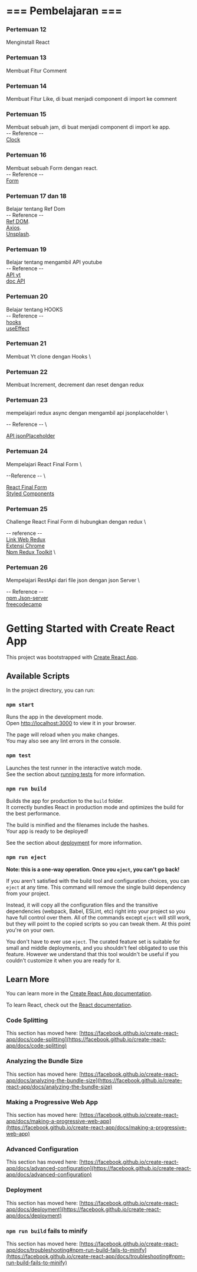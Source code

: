 # === Pembelajaran ===

### Pertemuan 12

Menginstall React

### Pertemuan 13

Membuat Fitur Comment

### Pertemuan 14

Membuat Fitur Like, di buat menjadi component di import ke comment

### Pertemuan 15

Membuat sebuah jam, di buat menjadi component di import ke app.\
-- Reference -- \
[Clock](https://id.reactjs.org/docs/state-and-lifecycle.html)

### Pertemuan 16

Membuat sebuah Form dengan react.\
-- Reference -- \
[Form](https://github.com/facebook/create-react-app)

### Pertemuan 17 dan 18

Belajar tentang Ref Dom\
-- Reference -- \
[Ref DOM](https://reactjs.org/docs/refs-and-the-dom.html).\
[Axios](https://www.npmjs.com/package/axios).\
[Unsplash](https://unsplash.com/).

### Pertemuan 19

Belajar tentang mengambil API youtube \
-- Reference -- \
[API yt](https://console.cloud.google.com/)\
[doc API](https://developers.google.com/youtube/v3/docs/)

### Pertemuan 20

Belajar tentang HOOKS \
-- Reference -- \
[hooks](https://id.reactjs.org/docs/hooks-intro.html)\
[useEffect](https://id.reactjs.org/docs/hooks-effect.html)

### Pertemuan 21

Membuat Yt clone dengan Hooks \

### Pertemuan 22

Membuat Increment, decrement dan reset dengan redux

### Pertemuan 23

mempelajari redux async dengan mengambil api jsonplaceholder \

-- Reference -- \

[API jsonPlaceholder](https://jsonplaceholder.typicode.com)

### Pertemuan 24
 Mempelajari React Final Form \

 --Reference -- \

[React Final Form](https://final-form.org/react) \
[Styled Components](https://styled-components.com/)

### Pertemuan 25
Challenge React Final Form di hubungkan dengan redux \

-- reference -- \
[Link Web Redux](https://redux-toolkit.js.org/) \
[Extensi Chrome](https://chrome.google.com/webstore/detail/redux-devtools/lmhkpmbekcpmknklioeibfkpmmfibljd) \
[Npm Redux Toolkit](https://www.npmjs.com/package/redux-devtools-extension) \


### Pertemuan 26
Mempelajari RestApi dari file json dengan json Server \

-- Reference -- \
[npm Json-server](https://www.npmjs.com/package/json-server) \
[freecodecamp](https://www.freecodecamp.org/news/how-to-consume-rest-apis-in-react/)

# Getting Started with Create React App

This project was bootstrapped with [Create React App](https://github.com/facebook/create-react-app).

## Available Scripts

In the project directory, you can run:

### `npm start`

Runs the app in the development mode.\
Open [http://localhost:3000](http://localhost:3000) to view it in your browser.

The page will reload when you make changes.\
You may also see any lint errors in the console.

### `npm test`

Launches the test runner in the interactive watch mode.\
See the section about [running tests](https://facebook.github.io/create-react-app/docs/running-tests) for more information.

### `npm run build`

Builds the app for production to the `build` folder.\
It correctly bundles React in production mode and optimizes the build for the best performance.

The build is minified and the filenames include the hashes.\
Your app is ready to be deployed!

See the section about [deployment](https://facebook.github.io/create-react-app/docs/deployment) for more information.

### `npm run eject`

**Note: this is a one-way operation. Once you `eject`, you can't go back!**

If you aren't satisfied with the build tool and configuration choices, you can `eject` at any time. This command will remove the single build dependency from your project.

Instead, it will copy all the configuration files and the transitive dependencies (webpack, Babel, ESLint, etc) right into your project so you have full control over them. All of the commands except `eject` will still work, but they will point to the copied scripts so you can tweak them. At this point you're on your own.

You don't have to ever use `eject`. The curated feature set is suitable for small and middle deployments, and you shouldn't feel obligated to use this feature. However we understand that this tool wouldn't be useful if you couldn't customize it when you are ready for it.

## Learn More

You can learn more in the [Create React App documentation](https://facebook.github.io/create-react-app/docs/getting-started).

To learn React, check out the [React documentation](https://reactjs.org/).

### Code Splitting

This section has moved here: [https://facebook.github.io/create-react-app/docs/code-splitting](https://facebook.github.io/create-react-app/docs/code-splitting)

### Analyzing the Bundle Size

This section has moved here: [https://facebook.github.io/create-react-app/docs/analyzing-the-bundle-size](https://facebook.github.io/create-react-app/docs/analyzing-the-bundle-size)

### Making a Progressive Web App

This section has moved here: [https://facebook.github.io/create-react-app/docs/making-a-progressive-web-app](https://facebook.github.io/create-react-app/docs/making-a-progressive-web-app)

### Advanced Configuration

This section has moved here: [https://facebook.github.io/create-react-app/docs/advanced-configuration](https://facebook.github.io/create-react-app/docs/advanced-configuration)

### Deployment

This section has moved here: [https://facebook.github.io/create-react-app/docs/deployment](https://facebook.github.io/create-react-app/docs/deployment)

### `npm run build` fails to minify

This section has moved here: [https://facebook.github.io/create-react-app/docs/troubleshooting#npm-run-build-fails-to-minify](https://facebook.github.io/create-react-app/docs/troubleshooting#npm-run-build-fails-to-minify)
